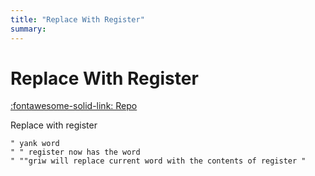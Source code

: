 ```yaml
---
title: "Replace With Register"
summary:
---
```


Replace With Register
===

[:fontawesome-solid-link: Repo](https://github.com/vim-scripts/ReplaceWithRegister)

Replace with register
```vim
" yank word
" " register now has the word
" ""griw will replace current word with the contents of register "
```
